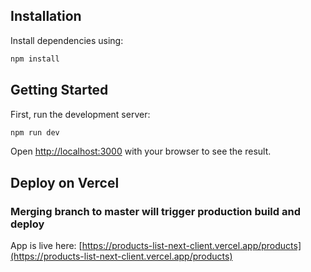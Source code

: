 ## Installation

Install dependencies using:

```bash
npm install
```

## Getting Started

First, run the development server:

```bash
npm run dev
```

Open [http://localhost:3000](http://localhost:3000) with your browser to see the result.

## Deploy on Vercel

### Merging branch to master will trigger production build and deploy

App is live here: [https://products-list-next-client.vercel.app/products](https://products-list-next-client.vercel.app/products)
